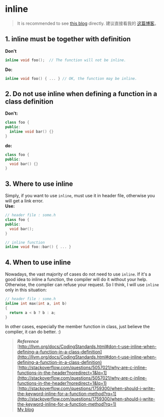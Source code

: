 inline
=====

> It is recommended to see [this blog](http://www.alinshans.com/2017/05/23/p1705231/) directly.
> 建议直接看我的 [这篇博客](http://www.alinshans.com/2017/05/23/p1705231/)。

## 1. inline must be together with definition

**Don't**
```c++
inline void foo();  // The function will not be inline.
```
**Do:**
```c++
inline void foo() { ... } // OK, the function may be inline.
```

## 2. Do not use inline when defining a function in a class definition

**Don't:**
```c++
class foo {
public:
  inline void bar() {}
}
```
**do:**
```c++
class foo {
public:
  void bar() {}
}
```

## 3. Where to use inline

Simply, if you want to use `inline`, must use it in header file, otherwise you will get a link error.<br>
**Use:**
```c++
// header file : some.h
class foo {
public:
  void bar();
}

// inline function
inline void foo::bar() { ... }
```

## 4. When to use inline

Nowadays, the vast majority of cases do not need to use `inline`. If it's a good idea to inline a function, the compiler will do it without your help. Otherwise, the complier can refuse your request.
So I think, I will use `inline` only in this situation:
```c++
// header file : some.h
inline int max(int a, int b)
{
  return a < b ? b : a;
}
```
In other cases, especially the member function in class, just believe the complier, it can do better. :)

>***Reference***<br>
[http://llvm.org/docs/CodingStandards.html#don-t-use-inline-when-defining-a-function-in-a-class-definition](http://llvm.org/docs/CodingStandards.html#don-t-use-inline-when-defining-a-function-in-a-class-definition)<br>
[http://stackoverflow.com/questions/5057021/why-are-c-inline-functions-in-the-header?noredirect=1&lq=1](http://stackoverflow.com/questions/5057021/why-are-c-inline-functions-in-the-header?noredirect=1&lq=1)<br>
[http://stackoverflow.com/questions/1759300/when-should-i-write-the-keyword-inline-for-a-function-method?rq=1](http://stackoverflow.com/questions/1759300/when-should-i-write-the-keyword-inline-for-a-function-method?rq=1)<br>
[My blog](http://www.cnblogs.com/GodA/p/6554591.html)

